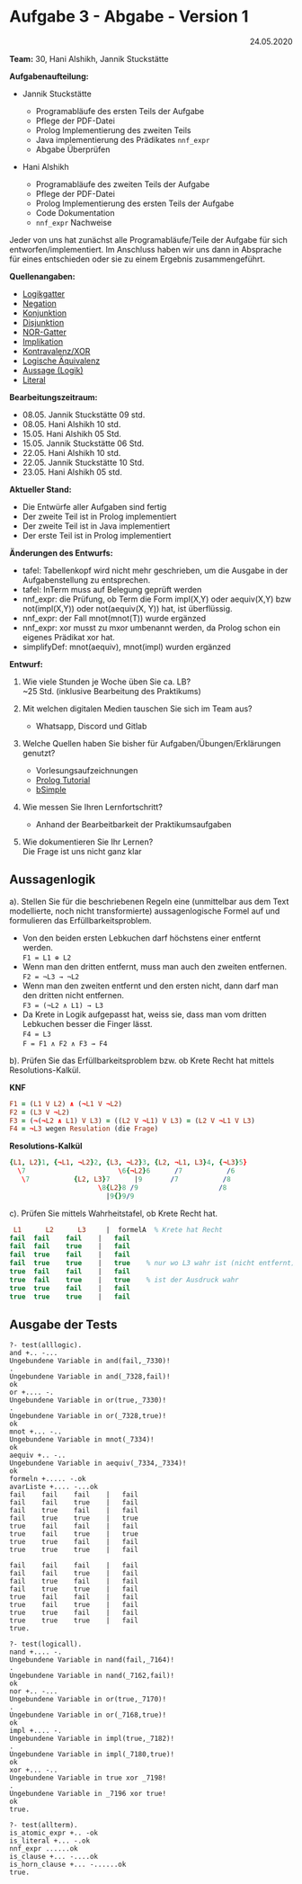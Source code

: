 # Aufgabe 3 - Abgabe - Version 1

<div style="text-align: right">24.05.2020</div>

**Team:** 30, Hani Alshikh, Jannik Stuckstätte

**Aufgabenaufteilung:**

- Jannik Stuckstätte
  - Programabläufe des ersten Teils der Aufgabe
  - Pflege der PDF-Datei
  - Prolog Implementierung des zweiten Teils
  - Java implementierung des Prädikates ```nnf_expr```
  - Abgabe Überprüfen
  
- Hani Alshikh
  - Programabläufe des zweiten Teils der Aufgabe
  - Pflege der PDF-Datei
  - Prolog Implementierung des ersten Teils der Aufgabe
  - Code Dokumentation
  - ```nnf_expr``` Nachweise

Jeder von uns hat zunächst alle Programabläufe/Teile der Aufgabe für sich entworfen/implementiert. Im Anschluss haben wir uns dann in Absprache für eines entschieden oder sie zu einem Ergebnis zusammengeführt.

**Quellenangaben:**

- [Logikgatter](https://de.wikipedia.org/wiki/Logikgatter)
- [Negation](https://de.wikipedia.org/wiki/Negation#Die_Negation_in_der_zweiwertigen_Logik)
- [Konjunktion](https://de.wikipedia.org/wiki/Konjunktion_(Logik))
- [Disjunktion](https://de.wikipedia.org/wiki/Disjunktion)
- [NOR-Gatter](https://de.wikipedia.org/wiki/NOR-Gatter)
- [Implikation](https://de.wikipedia.org/wiki/Implikation#Wahrheitsfunktionale_Implikation)
- [Kontravalenz/XOR](https://de.wikipedia.org/wiki/Kontravalenz)
- [Logische Äquivalenz](https://de.wikipedia.org/wiki/Logische_%C3%84quivalenz)
- [Aussage (Logik)](https://de.wikipedia.org/wiki/Aussage_(Logik))
- [Literal](https://de.wikipedia.org/wiki/Literal)

**Bearbeitungszeitraum:**  

- 08.05. Jannik Stuckstätte 09 std.
- 08.05. Hani Alshikh 10 std.
- 15.05. Hani Alshikh 05 Std.
- 15.05. Jannik Stuckstätte 06 Std.
- 22.05. Hani Alshikh 10 std.
- 22.05. Jannik Stuckstätte 10 Std.
- 23.05. Hani Alshikh 05 std.

**Aktueller Stand:**

- Die Entwürfe aller Aufgaben sind fertig
- Der zweite Teil ist in Prolog implementiert
- Der zweite Teil ist in Java implementiert
- Der erste Teil ist in Prolog implementiert

**Änderungen des Entwurfs:**

- tafel: Tabellenkopf wird nicht mehr geschrieben, um die Ausgabe in der Aufgabenstellung zu entsprechen.
- tafel: InTerm muss auf Belegung geprüft werden
- nnf_expr: die Prüfung, ob Term die Form impl(X,Y) oder aequiv(X,Y) bzw not(impl(X,Y)) oder not(aequiv(X, Y)) hat, ist überflüssig.
- nnf_expr: der Fall mnot(mnot(T)) wurde ergänzed
- nnf_expr: xor musst zu mxor umbenannt werden, da Prolog schon ein eigenes Prädikat xor hat.
- simplifyDef: mnot(aequiv), mnot(impl) wurden ergänzed

**Entwurf:**

1. Wie viele Stunden je Woche üben Sie ca. LB?  
    ~25 Std. (inklusive Bearbeitung des Praktikums)

2. Mit welchen digitalen Medien tauschen Sie sich im Team aus?  
   - Whatsapp, Discord und Gitlab

3. Welche Quellen haben Sie bisher für Aufgaben/Übungen/Erklärungen genutzt?  
   - Vorlesungsaufzeichnungen
   - [Prolog Tutorial](https://www.youtube.com/watch?v=SykxWpFwMGs&)
   - [bSimple](https://www.youtube.com/channel/UCCTii-_z90kaxio8AdGF3Bw)

4. Wie messen Sie Ihren Lernfortschritt?  
   - Anhand der Bearbeitbarkeit der Praktikumsaufgaben

5. Wie dokumentieren Sie Ihr Lernen?  
    Die Frage ist uns nicht ganz klar

<div class="page"/>

## Aussagenlogik

a). Stellen Sie für die beschriebenen Regeln eine (unmittelbar aus dem Text modellierte, noch nicht transformierte) aussagenlogische Formel auf und formulieren das Erfüllbarkeitsproblem.

- Von den beiden ersten Lebkuchen darf höchstens einer entfernt werden.  
   ```F1 = L1 ⊕ L2```
- Wenn man den dritten entfernt, muss man auch den zweiten entfernen.  
   ```F2 = ¬L3 → ¬L2```
- Wenn man den zweiten entfernt und den ersten nicht, dann darf man den dritten nicht entfernen.  
   ```F3 = (¬L2 ∧ L1) → L3```
- Da Krete in Logik aufgepasst hat, weiss sie, dass man vom dritten Lebkuchen besser die Finger lässt.  
   ```F4 = L3```  
   ```F = F1 ∧ F2 ∧ F3 → F4```

b). Prüfen Sie das Erfüllbarkeitsproblem bzw. ob Krete Recht hat mittels Resolutions-Kalkül.

  **KNF**

  ```prolog
  F1 = (L1 V L2) ∧ (¬L1 V ¬L2)
  F2 = (L3 V ¬L2)
  F3 = (¬(¬L2 ∧ L1) V L3) = ((L2 V ¬L1) V L3) = (L2 V ¬L1 V L3)
  F4 = ¬L3 wegen Resulation (die Frage)
  ```

**Resolutions-Kalkül**

  ```prolog
  {L1, L2}1, {¬L1, ¬L2}2, {L3, ¬L2}3, {L2, ¬L1, L3}4, {¬L3}5}
    \7                       \6{¬L2}6      /7           /6
     \7           {L2, L3}7      |9       /7           /8
                        \8{L2}8 /9                    /8
                          |9{}9/9
  ```

c). Prüfen Sie mittels Wahrheitstafel, ob Krete Recht hat.

  ```prolog
   L1      L2      L3     |  formelA  % Krete hat Recht
  fail	fail	fail	|   fail
  fail	fail	true	|   fail
  fail	true	fail	|   fail
  fail	true	true	|   true    % nur wo L3 wahr ist (nicht entfernt)
  true	fail	fail	|   fail
  true	fail	true	|   true    % ist der Ausdruck wahr
  true	true	fail	|   fail
  true	true	true	|   fail
  ```

<div class="page"/>

## Ausgabe der Tests

```shell
?- test(alllogic).
and +.. -...
Ungebundene Variable in and(fail,_7330)!
.
Ungebundene Variable in and(_7328,fail)!
ok
or +.... -.
Ungebundene Variable in or(true,_7330)!
.
Ungebundene Variable in or(_7328,true)!
ok
mnot +... -..
Ungebundene Variable in mnot(_7334)!
ok
aequiv +.. -..
Ungebundene Variable in aequiv(_7334,_7334)!
ok
formeln +..... -.ok
avarListe +.... -...ok
fail	fail	fail	|   fail
fail	fail	true	|   fail
fail	true	fail	|   fail
fail	true	true	|   true
true	fail	fail	|   fail
true	fail	true	|   true
true	true	fail	|   fail
true	true	true	|   fail

fail	fail	fail	|   fail
fail	fail	true	|   fail
fail	true	fail	|   fail
fail	true	true	|   fail
true	fail	fail	|   fail
true	fail	true	|   fail
true	true	fail	|   fail
true	true	true	|   fail
true.

```

<div class="page"/>

```shell
?- test(logicall).
nand +.... -.
Ungebundene Variable in nand(fail,_7164)!
.
Ungebundene Variable in nand(_7162,fail)!
ok
nor +.. -...
Ungebundene Variable in or(true,_7170)!
.
Ungebundene Variable in or(_7168,true)!
ok
impl +.... -.
Ungebundene Variable in impl(true,_7182)!
.
Ungebundene Variable in impl(_7180,true)!
ok
xor +... -..
Ungebundene Variable in true xor _7198!
.
Ungebundene Variable in _7196 xor true!
ok
true.

?- test(allterm).
is_atomic_expr +.. -ok
is_literal +... -.ok
nnf_expr ......ok
is_clause +... -....ok
is_horn_clause +... -......ok
true.
```
